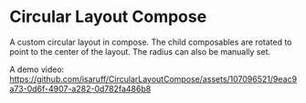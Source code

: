 
# Circular Layout Compose

A custom circular layout in compose. The child composables are rotated to point to the center of the layout.
The radius can also be manually set.

A demo video:
https://github.com/isaruff/CircularLayoutCompose/assets/107096521/9eac9a73-0d6f-4907-a282-0d782fa486b8
